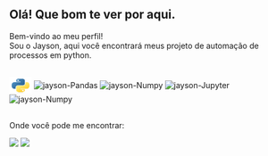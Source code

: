 ## Olá! Que bom te ver por aqui.

Bem-vindo ao meu perfil!<br>
Sou o Jayson, aqui você encontrará meus projeto de automação de processos em python.


<div style="display: inline_block"><br>
  <img align="center" alt="jayson-Python" height="30" width="40" src="https://raw.githubusercontent.com/devicons/devicon/master/icons/python/python-original.svg">
  <img align="center" alt="jayson-Pandas" height="30" width="40" src="https://cdn.jsdelivr.net/gh/devicons/devicon@latest/icons/pandas/pandas-original-wordmark.svg">
  <img align="center" alt="jayson-Numpy" height="30" width="40" src="https://cdn.jsdelivr.net/gh/devicons/devicon@latest/icons/numpy/numpy-plain.svg">
  <img align="center" alt="jayson-Jupyter" height="30" width="40" src="https://cdn.jsdelivr.net/gh/devicons/devicon@latest/icons/jupyter/jupyter-original-wordmark.svg">
<img align="center" alt="jayson-Numpy" height="30" width="40" src="https://cdn.jsdelivr.net/gh/devicons/devicon@latest/icons/microsoftsqlserver/microsoftsqlserver-original.svg">

</div>
  
  ##
 Onde você pode me encontrar:
<div> 
  
  <a href = "mailto:jaysoncarvalho737@gmail.com"><img src="https://img.shields.io/badge/-Gmail-%23333?style=for-the-badge&logo=gmail&logoColor=white" target="_blank"></a>
  <a href="https://www.linkedin.com/in/jaysoncarvalho" target="_blank"><img src="https://img.shields.io/badge/-LinkedIn-%230077B5?style=for-the-badge&logo=linkedin&logoColor=white" target="_blank"></a> 
  
</div>

